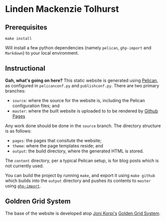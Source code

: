# Linden Mackenzie Tolhurst


## Prerequisites

    make install

Will install a few python dependencies (namely `pelican`, `ghp-import` and `Markdown`) to your local environment.


## Instructional

**Gah, what's going on here?** This static website is generated using  [Pelican], as configured in `pelicanconf.py` and `publishconf.py`. There are two primary branches:

* `source`: where the source for the website is, including the Pelican configuration files; and
* `master`: where the built website is uploaded to to be rendered by [Github Pages][ghp]

Any work done should be done in the `source` branch. The directory structure is as follows:

* `pages`: the pages that consitute the website;
* `theme`: where the page templates reside; and
* `output`: the build directory, where the generated HTML is stored.

The `content` directory, per a typical Pelican setup, is for blog posts which is not currently used.

You can build the project by running `make`, and export it using `make github` which builds into the `output` directory and pushes its contents to `master` using [`ghp-import`][ghp-import].


## Goldren Grid System

The base of the website is developed atop [Joni Korpi's][joni-korpi] [Golden Grid System][ggs].


[pelican]: http://docs.getpelican.com "Pelican"
[ghp-import]: https://github.com/davisp/ghp-import "davisp/ghp-import"
[ghp]: http://pages.github.com/
[joni-korpi]: http://jonikorpi.com/
[ggs]: http://goldengridsystem.com/ "Golden Grid System by Joni Korpi"
[ggs-gh]: https://github.com/jonikorpi/Golden-Grid-System "jonikorpi/Golden-Grid-System"
